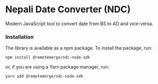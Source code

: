 # Nepali Date Converter (NDC)

Modern JavaScript tool to convert date from BS to AD and vice-versa.

### Installation

The library is available as a npm package. To install the package, run:

```shell
npm install @remotemerge/ndc-node-sdk
```

or, if you are using a Yarn package manager, run:

```shell
yarn add @remotemerge/ndc-node-sdk
```